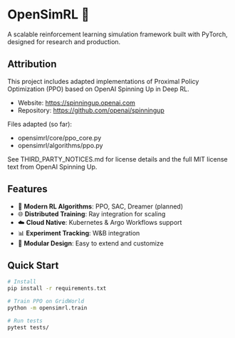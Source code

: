 # OpenSimRL 🚀

A scalable reinforcement learning simulation framework built with PyTorch, designed for research and production.

## Attribution

This project includes adapted implementations of Proximal Policy Optimization (PPO) based on OpenAI Spinning Up in Deep RL.

- Website: https://spinningup.openai.com
- Repository: https://github.com/openai/spinningup

Files adapted (so far):
- opensimrl/core/ppo_core.py
- opensimrl/algorithms/ppo.py

See THIRD_PARTY_NOTICES.md for license details and the full MIT license text from OpenAI Spinning Up.

## Features

- 🧠 **Modern RL Algorithms**: PPO, SAC, Dreamer (planned)
- 🌐 **Distributed Training**: Ray integration for scaling
- ☁️ **Cloud Native**: Kubernetes & Argo Workflows support
- 📊 **Experiment Tracking**: W&B integration
- 🔧 **Modular Design**: Easy to extend and customize

## Quick Start
```bash
# Install
pip install -r requirements.txt

# Train PPO on GridWorld
python -m opensimrl.train

# Run tests
pytest tests/

